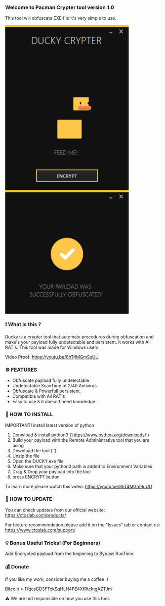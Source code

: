 ### Welcome to Pacman Crypter tool version 1.0

This tool will obfuscate EXE file it's very simple to use.

<img src="Screenshots/Start.png" width=400 align="center">
<img src="Screenshots/Finish.png" width=400 align="center">

### ❗ What is this ?

Ducky is a crypter tool that automate procedures during obfuscation and make's your payload fully undetectable and persistent. It works with All RAT's. This tool was made for Windows users.

Video Proof: https://youtu.be/8hT4MGm9uUU

### ⚙️ FEATURES

- Obfuscate payload fully undetectable
- Undetectable ScanTime of 2/40 Antivirus
- Obfuscate & Powerfull persistent.
- Compatible with All RAT's
- Easy to use & it doesn't need knowledge

### 📖 HOW TO INSTALL
IMPORTANT! install latest version of python
1. Donwload & install python3 ('https://www.python.org/downloads/')
2. Build your payload with the Remote Administrative tool that you are using
3. Download the tool ('')
4. Unzip the file
5. Open the DUCKY.exe file
6. Make sure that your python3 path is added to Environment Variables
7. Drag & Drop your payload into the tool
8. press ENCRYPT button

To learn more please watch this video: https://youtu.be/8hT4MGm9uUU

### 📡 HOW TO UPDATE

You can check updates from our official website:
https://ctoslab.com/products/


For feature recommendation please add it on the "Issues" tab or contact us:
https://www.ctoslab.com/support/

### 💡 Bonus Useful Tricks! (For Beginners)

Add Encrypted payload from the beginning to Bypass RunTime.

### 💰 Donate

If you like my work, consider buying me a coffee :)

Bitcoin > 17qcsGD3FTckSqHLH4PE4XfRtcktgAZTJm

⚠️ We are not responsible on how you use this tool. 
